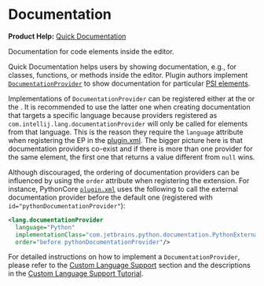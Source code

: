 <!-- Copyright 2000-2025 JetBrains s.r.o. and other contributors. Use of this source code is governed by the Apache 2.0 license that can be found in the LICENSE file. -->

# Documentation

<tldr>

**Product Help:** [Quick Documentation](https://www.jetbrains.com/help/idea/viewing-reference-information.html#inline-quick-documentation)

</tldr>

<link-summary>Documentation for code elements inside the editor.</link-summary>

Quick Documentation helps users by showing documentation, e.g., for classes, functions, or methods inside the editor.
Plugin authors implement
[`DocumentationProvider`](%gh-ic%/platform/analysis-api/src/com/intellij/lang/documentation/DocumentationProvider.java)
to show documentation for particular [PSI elements](psi_elements.md).

Implementations of `DocumentationProvider` can be registered either at the <include from="snippets.topic" element-id="ep"><var name="ep" value="com.intellij.documentationProvider"/></include> or
the <include from="snippets.topic" element-id="ep"><var name="ep" value="com.intellij.lang.documentationProvider"/></include>.
It is recommended to use the latter one when creating documentation that targets a specific language because providers registered
as `com.intellij.lang.documentationProvider` will only be called for elements from that language.
This is the reason they require the `language` attribute when registering the EP in the <path>[plugin.xml](plugin_configuration_file.md)</path>.
The bigger picture here is that documentation providers co-exist and if there is more than one provider for the same element,
the first one that returns a value different from `null` wins.

Although discouraged, the ordering of documentation providers can be influenced by using the `order` attribute when registering the extension.
For instance, PythonCore [`plugin.xml`](%gh-ic%/python/pluginCore/resources/META-INF/plugin.xml) uses the following to call the external documentation
provider before the default one (registered with `id="pythonDocumentationProvider"`):

```xml
<lang.documentationProvider
  language="Python"
  implementationClass="com.jetbrains.python.documentation.PythonExternalDocumentationProvider"
  order="before pythonDocumentationProvider"/>
```

For detailed instructions on how to implement a `DocumentationProvider`, please refer to the [Custom Language Support](documentation.md)
section and the descriptions in the [Custom Language Support Tutorial](documentation_provider.md).
